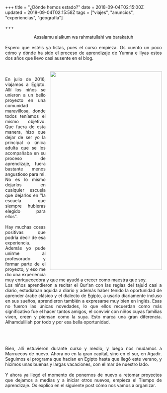 +++
title = "¿Dónde hemos estado?"
date = 2018-09-04T02:15:00Z
updated = 2018-09-04T02:15:58Z
tags = ["viajes", "anuncios", "experiencias", "geografía"]

+++

<div dir="ltr" style="text-align: left;" trbidi="on"><div style="text-align: center;">Assalamu alaikum wa rahmatullahi wa barakatuh</div><br /><div style="text-align: justify;">Espero que estéis ya listas, pues el curso empieza. Os cuento un poco cómo y dónde ha sido el proceso de aprendizaje de Yumna e Ilyas estos dos años que llevo casi ausente en el blog.&nbsp;</div><br /><div style="text-align: justify;"><br /></div><div class="separator" style="clear: both; text-align: center;"><a href="https://2.bp.blogspot.com/-KQJO6DtPR68/W43MD1TFuAI/AAAAAAAAK7A/FJg513ioiyUQjclC1VoX7StRmBsaF_6lgCLcBGAs/s1600/nile.jpg" imageanchor="1" style="clear: right; float: right; margin-bottom: 1em; margin-left: 1em;"><img border="0" data-original-height="960" data-original-width="540" height="640" src="https://2.bp.blogspot.com/-KQJO6DtPR68/W43MD1TFuAI/AAAAAAAAK7A/FJg513ioiyUQjclC1VoX7StRmBsaF_6lgCLcBGAs/s640/nile.jpg" width="360" /></a></div><div style="text-align: justify;"><br /></div><div style="text-align: justify;">En julio de 2016, viajamos a Egipto. Allí los niños se unieron a un bello proyecto en una comunidad maravillosa, donde todos teníamos el mismo objetivo. Que fuera de esta manera, hizo que dejar de ser yo la principal o única adulta que se los acompañaba en su proceso de aprendizaje, fuera bastante menos angustioso para mi. No es lo mismo dejarlos en cualquier escuela que dejarlos en "la escuela que siempre hubieras elegido para ellos".&nbsp;</div><div style="text-align: justify;"><br /></div><div style="text-align: justify;">Hay muchas cosas positivas que podría decir de esa experiencia. Además yo pude unirme al profesorado y formar parte de el proyecto, y eso me dio una experiencia muy enriquecedora y que me ayudó a crecer como maestra que soy.&nbsp;</div><div style="text-align: justify;">Los niños aprendieron a recitar el Qur'an con las reglas del tajuid casi a diario, estudiaban aquida a diario y además haber tenido la oportunidad de aprender árabe clásico y el dialecto de Egipto, a usarlo diariamente incluso en sus sueños, aprendieron también a expresarse muy bien en inglés. Esas no fueron las únicas novedades, lo que ellos recuerdan como más significativo fue el hacer tantos amigos, el convivir con niños cuyas familias viven, creen y piensan como la suya. Esto marca una gran diferencia. Alhamdulillah por todo y por esa bella oportunidad.</div><div style="text-align: justify;"><br /></div><div style="text-align: justify;"><br /></div><div style="text-align: justify;"><br /></div><div style="text-align: justify;"><br /></div><div style="text-align: justify;">Bien, allí estuvieron durante curso y medio, y luego nos mudamos a Marruecos de nuevo. Ahora no en la gran capital, sino en el sur, en Agadir. Seguimos el programa que hacían en Egipto hasta que llegó este verano, y hicimos unas buenas y largas vacaciones, con el mar de nuestro lado.</div><div style="text-align: justify;"><br /></div><div style="text-align: justify;">Y ahora ya llegó el momento de ponernos de nuevo a retomar proyectos que dejamos a medias y a iniciar otros nuevos, empieza el Tiempo de aprendizaje. Os explico en el siguiente post cómo nos vamos a organizar.</div><div style="text-align: justify;"><br /></div><div style="text-align: justify;"><br /></div></div>

